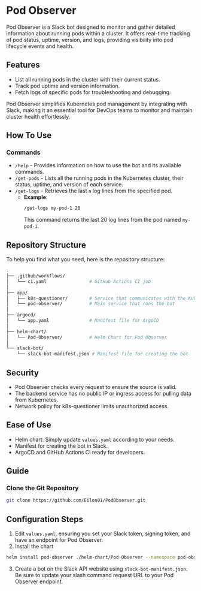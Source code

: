# Pod Observer

Pod Observer is a Slack bot designed to monitor and gather detailed information about running pods within a cluster. It offers real-time tracking of pod status, uptime, version, and logs, providing visibility into pod lifecycle events and health.

## Features
- List all running pods in the cluster with their current status.
- Track pod uptime and version information.
- Fetch logs of specific pods for troubleshooting and debugging.

Pod Observer simplifies Kubernetes pod management by integrating with Slack, making it an essential tool for DevOps teams to monitor and maintain cluster health effortlessly.

## How To Use
### Commands
- `/help` - Provides information on how to use the bot and its available commands.
- `/get-pods` - Lists all the running pods in the Kubernetes cluster, their status, uptime, and version of each service.
- `/get-logs` - Retrieves the last `n` log lines from the specified pod.
  - **Example**: 
    ```bash
    /get-logs my-pod-1 20
    ```
    This command returns the last 20 log lines from the pod named `my-pod-1`.

## Repository Structure
To help you find what you need, here is the repository structure:
```bash
.
├── .github/workflows/
│   └── ci.yaml                # GitHub Actions CI job
│
├── app/
│   ├── k8s-questioner/        # Service that communicates with the Kubernetes API
│   └── pod-observer/          # Main service that runs the bot
│
├── argocd/
│   └── app.yaml               # Manifest file for ArgoCD
│
├── helm-chart/
│   └── Pod-Observer/          # Helm Chart for Pod Observer
│
└── slack-bot/
    └── slack-bot-manifest.json # Manifest file for creating the bot
```

## Security
- Pod Observer checks every request to ensure the source is valid.
- The backend service has no public IP or ingress access for pulling data from Kubernetes.
- Network policy for k8s-questioner limits unauthorized access.

## Ease of Use
- Helm chart: Simply update `values.yaml` according to your needs.
- Manifest for creating the bot in Slack.
- ArgoCD and GitHub Actions CI ready for developers.

## Guide
### Clone the Git Repository
```bash
git clone https://github.com/Eilon01/PodObserver.git
```
## Configuration Steps
1. Edit `values.yaml`, ensuring you set your Slack token, signing token, and have an endpoint for Pod Observer.
2. Install the chart
```bash
helm install pod-observer ./helm-chart/Pod-Observer --namespace pod-observer --create-namespace
```
3. Create a bot on the Slack API website using `slack-bot-manifest.json`. Be sure to update your slash command request URL to your Pod Observer endpoint.
